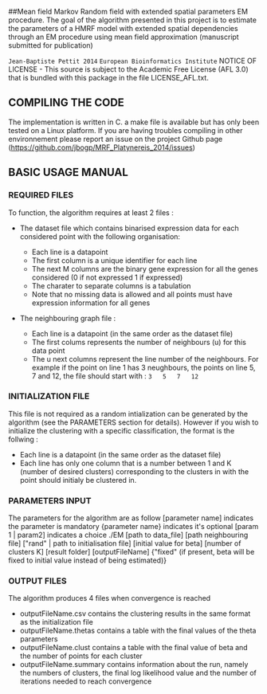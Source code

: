 ##Mean field Markov Random field with extended spatial parameters EM procedure.
The goal of the algorithm presented in this project is to estimate the parameters of a HMRF model with extended spatial dependencies through an EM procedure using mean field approximation (manuscript submitted for publication)

`Jean-Baptiste Pettit 2014`
`European Bioinformatics Institute`
 NOTICE OF LICENSE - This source is subject to the Academic Free License (AFL 3.0) that is bundled with this package in the file LICENSE_AFL.txt.

## COMPILING THE CODE
The implementation is written in C. a make file is available but has only been tested on a Linux platform. If you are having troubles compiling in other environnement please report an issue on the project Github page (https://github.com/jbogp/MRF_Platynereis_2014/issues)

## BASIC USAGE MANUAL
### REQUIRED FILES
To function, the algorithm requires at least 2 files :
 - The dataset file which contains binarised expression data for each considered point with the following organisation:
   - Each line is a datapoint
   - The first column is a unique identifier for each line
   - The next M columns are the binary gene expression for all the genes considered (0 if not expressed 1 if expressed)
   - The charater to separate columns is a tabulation
   - Note that no missing data is allowed and all points must have expression information for all genes
   
 - The neighbouring graph file :
   - Each line is a datapoint (in the same order as the dataset file)
   - The first colums represents the number of neighbours (u) for this data point
   - The u next columns represent the line number of the neighbours. For example if the point on line 1 has 3 neughbours, the points on line 5, 7 and 12, the file should start with : `3	5	7	12`
   
### INITIALIZATION FILE 
This file is not required as a random intialization can be generated by the algorithm (see the PARAMETERS section for details). However if you wish to initialize the clustering with a specific classification, the format is the follwing :
- Each line is a datapoint (in the same order as the dataset file)
- Each line has only one column that is a number between 1 and K (number of desired clusters) corresponding to the clusters in with the point should initialy be clustered in.

### PARAMETERS INPUT 
The parameters for the algorithm are as follow [parameter name] indicates the parameter is mandatory {parameter name} indicates it's optional [param 1 | param2] indicates a choice
./EM [path to data_file] [path neighbouring file] ["rand" | path to initialisation file] [initial value for beta] [number of clusters K] [result folder] [outputFileName] {"fixed" (if present, beta will be fixed to initial value instead of being estimated)}

### OUTPUT FILES
The algorithm produces 4 files when convergence is reached
- outputFileName.csv contains the clustering results in the same format as the initialization file
- outputFileName.thetas contains a table with the final values of the theta parameters
- outputFileName.clust contains a table with the final value of beta and the number of points for each cluster
- outputFileName.summary contains information about the run, namely the numbers of clusters, the final log likelihood value and the number of iterations needed to reach convergence
